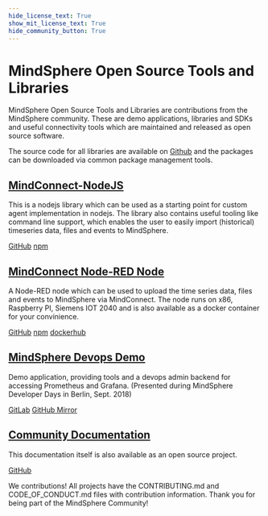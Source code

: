 ```yaml
---
hide_license_text: True
show_mit_license_text: True
hide_community_button: True
---
```


# MindSphere Open Source Tools and Libraries

MindSphere Open Source Tools and Libraries are contributions from the MindSphere community. These are demo applications, libraries and SDKs and useful connectivity tools which are maintained and released as open source software.

The source code for all libraries are available on [<i class="fab fa-github"></i> Github](https://github.com/mindsphere/)
and the packages can be downloaded via common package management tools.

## [MindConnect-NodeJS](../mindconnect-nodejs/index.md)

This is a nodejs library which can be used as a starting point for custom agent implementation in nodejs. The library also contains useful tooling like command line support, which enables the user to easily import (historical) timeseries data, files and events to MindSphere.

[<i class="fab fa-github"></i> GitHub](https://github.com/mindsphere/mindconnect-nodejs) [<i class="fab fa-npm"></i> npm](https://www.npmjs.com/package/@mindconnect/mindconnect-nodejs)

## [MindConnect Node-RED Node](../node-red-contrib-mindconnect/index.md)

A Node-RED node which can be used to upload the time series data, files and events to MindSphere via MindConnect. The node runs on x86, Raspberry PI, Siemens IOT 2040 and is also available as a docker container for your convinience.

[<i class="fab fa-github"></i> GitHub](https://github.com/mindsphere/node-red-contrib-mindconnect) [<i class="fab fa-npm"></i> npm](https://www.npmjs.com/package/@mindconnect/node-red-contrib-mindconnect) [<i class="fab fa-docker"></i> dockerhub](https://hub.docker.com/r/mindconnect/node-red-contrib-mindconnect)

## [MindSphere Devops Demo](../devops-demo/index.md)

Demo application, providing tools and a devops admin backend for accessing Prometheus and Grafana. (Presented during MindSphere Developer Days in Berlin, Sept. 2018)

[<i class="fab fa-gitlab"></i> GitLab](https://gitlab.com/mindsphere/devops-demo) [<i class="fab fa-github"></i> GitHub Mirror](https://github.com/mindsphere/devops-demo)

## [Community Documentation](./index.md)

This documentation itself is also available as an open source project.

[<i class="fab fa-github"></i> GitHub](https://github.com/mindsphere/mindsphere.github.io)

We <i class="fa fa-heart"></i> contributions! All projects have the CONTRIBUTING.md and CODE_OF_CONDUCT.md files with contribution information. Thank you for being part of the MindSphere Community!
